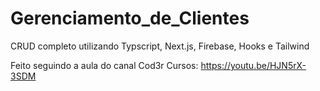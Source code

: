 # Gerenciamento_de_Clientes
 CRUD completo utilizando Typscript, Next.js, Firebase, Hooks e Tailwind

Feito seguindo a aula do canal Cod3r Cursos: https://youtu.be/HJN5rX-3SDM
